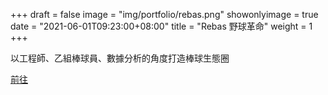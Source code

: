+++
draft = false
image = "img/portfolio/rebas.png"
showonlyimage = true
date = "2021-06-01T09:23:00+08:00"
title = "Rebas 野球革命"
weight = 1
+++

以工程師、乙組棒球員、數據分析的角度打造棒球生態圈

<!--more-->

[前往](https://www.rebas.tw)
